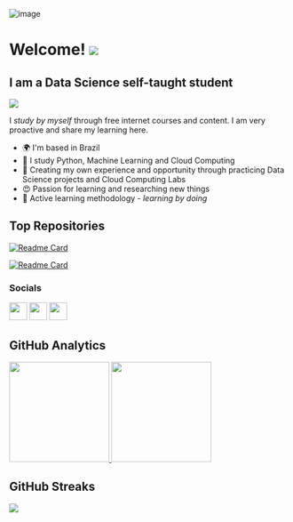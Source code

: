 ![image](https://github.com/moniquecardoso25/moniquecardoso25/assets/140358716/e3ef1690-26a2-468e-89fb-832a2bd9f472)


Welcome! ![](https://user-images.githubusercontent.com/18350557/176309783-0785949b-9127-417c-8b55-ab5a4333674e.gif) 
============================================================================================================================================

I am a Data Science self-taught student
--------------------------------------

[![](https://github-profile-summary-cards.vercel.app/api/cards/profile-details?username=moniquecardoso25&theme=dark)](https://github.com/moniquecardoso25)

I *study by myself* through free internet courses and content. I am very proactive and share my learning here.

* 🌍  I'm based in Brazil
* 🌻  I study Python, Machine Learning and Cloud Computing
* 🌱  Creating my own experience and opportunity through practicing Data Science projects and Cloud Computing Labs
* 😍  Passion for learning and researching new things
* 🎯  Active learning methodology - *learning by doing*
  
## Top Repositories
[![Readme Card](https://github-readme-stats.vercel.app/api/pin/?username=moniquecardoso25&repo=Data-Science-Projects)](https://github.com/moniquecardoso25/Data-Science-Projects) 

[![Readme Card](https://github-readme-stats.vercel.app/api/pin/?username=moniquecardoso25&repo=GoogleCloud-ProfessionalArchitect)](https://github.com/moniquecardoso25/GoogleCloud-ProfessionalArchitect) 




### Socials

<p align="left"> <a href="https://www.github.com/moniquecardoso25" target="_blank" rel="noreferrer"><img src="https://raw.githubusercontent.com/danielcranney/readme-generator/main/public/icons/socials/github-dark.svg" width="32" height="32" /></a> <a href="https://www.linkedin.com/in/monique-cardoso21" target="_blank" rel="noreferrer"><img src="https://raw.githubusercontent.com/danielcranney/readme-generator/main/public/icons/socials/linkedin.svg" width="32" height="32" /></a> <a href="http://www.medium.com/@moniquecardoso123" target="_blank" rel="noreferrer"><img src="https://raw.githubusercontent.com/danielcranney/readme-generator/main/public/icons/socials/medium-dark.svg" width="32" height="32" /></a></p>




## GitHub Analytics
[<img height="180em" src="https://github-readme-stats-eight-theta.vercel.app/api?username=moniquecardoso25&show_icons=true&theme=dark&include_all_commits=true&count_private=true"/> <img height="180em" src="https://github-readme-stats-eight-theta.vercel.app/api/top-langs/?username=moniquecardoso25&layout=compact&langs_count=8&theme=dark"/>](https://github.com/moniquecardoso25)




## GitHub Streaks
[![](https://github-readme-streak-stats.herokuapp.com/?user=moniquecardoso25&theme=dark)](https://github.com/moniquecardoso25)
